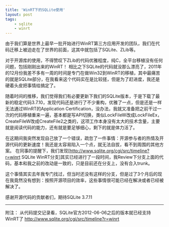 ```yaml
---
title: 'WinRT下的SQLite使用'
layout: post
tags:
    - sqlite
    - winrt
---
```


由于我们算是世界上最早一批开始进行WinRT第三方应用开发的团队，我们在代码迁移上被迫走在了世界的前面，这其中就包括了SQLite、ZLib等。

对于开源库的使用，不得赞叹下ZLib的代码优雅程度，纯C，全平台移植没有任何问题，包括刚刚出来的WinRT！
相比之下SQLite的代码就没那么漂亮了，2011年的12月份我差不多有一周的时间是专门在做Win32到WinRT的移植，其中最痛苦的就是SQLite部分，在我看来这个代码实在是比较搓，但是为了赶进度，我还是硬着头皮把事情给搞定了。

随着时间的推移，我们觉得我们有必要更新下我们的SQLite版本，于是下载了最新的稳定代码3.7.10，发现代码还是进行了不少重构，优雅了一点，但是还是一样无法通过WinRT的Application Certification，没办法，我就又准备把之前干过一次的代码移植重来一遍，基本都是写API切换，类似LockFileW改成LockFileEx，CreateFileW改成CreateFile2之类的，这项工作本身没有太大的技术含量，主要就是阅读代码的能力，还有就是要足够细心，剩下的就是体力活了。

在这期间我突然发现自己放了一个错误，疏忽了一件事情：开源参与者的热情及开源代码的更新速度！我还是太容易陷入一个点，就无法自拔，看不到周围的其他方案。
在同事的提醒下，我们发现[<http://www.sqlite.org/cgi/src/timeline?r=winrt>   SQLite WinRT分支]其实已经进行了一段时间，我Review下分支上面的代码，基本和我之前的改动是一致的，只是目前还在分支上，没有合入trunk。

这个事情其实去年我专门找过，但当时还没有这样的分支，但是过了3个月后的现在我竟然没有想到：按照开源项目的效率，这些事情很可能已经在解决或者已经被解决了。

感谢开源代码的贡献者们，期待SQLite 3.7.11

-----
附注：
从代码提交记录看，SQLite官方2012-06-06之后的版本就已经支持WinRT了
http://www.sqlite.org/cgi/src/timeline?r=winrt
